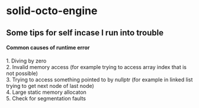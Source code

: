 # solid-octo-engine


<h2> Some tips for self incase I run into trouble </h2>
<h4> Common causes of runtime error </h4>
1. Diving by zero <br>
2. Invalid memory access (for example trying to access array index that is not possible)  <br>
3. Trying to access something pointed to by nullptr  (for example in linked list trying to get next node of last node) <br>
4. Large static memory allocaton <br>
5. Check for segmentation faults <br>
